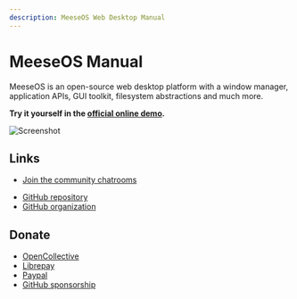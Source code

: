 ```yaml
---
description: MeeseOS Web Desktop Manual
---
```


# MeeseOS Manual

MeeseOS is an open-source web desktop platform with a window manager, application APIs, GUI toolkit, filesystem abstractions and much more.

**Try it yourself in the [official online demo](https://aaronmeese.com/).**

![Screenshot](https://www.os-js.org/screenshot.png)

## Links

* [Join the community chatrooms](https://gitter.im/meeseOS/community)
<!--* [Join the community forums](https://community.os-js.org/)-->
* [GitHub repository](https://github.com/meese-enterprises/meeseOS/)
* [GitHub organization](https://github.com/meeseOS)

## Donate

* [OpenCollective](https://opencollective.com/meeseos)
* [Librepay](https://liberapay.com/meeseOS)
* [Paypal](https://paypal.me/ajmeese7)
* [GitHub sponsorship](https://github.com/sponsors/ajmeese7)
